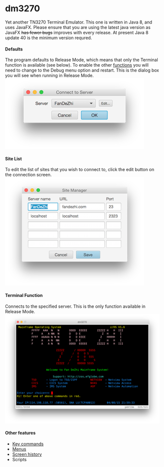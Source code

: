# dm3270
Yet another TN3270 Terminal Emulator. This one is written in Java 8, and uses JavaFX. Please ensure that you are using the latest java version as JavaFX ~~has fewer bugs~~ improves with every release. At present Java 8 update 40 is the minimum version requred.
#### Defaults
The program defaults to Release Mode, which means that only the Terminal function is available (see below). To enable the other [functions](resources/functions.md) you will need to change to the Debug menu option and restart.
This is the dialog box you will see when running in Release Mode.  
![Default Connection](resources/connect1.png?raw=true "default connection")
#### Site List
To edit the list of sites that you wish to connect to, click the edit button on the connection screen.  
![Sites](resources/sitelist.png?raw=true "site list")
#### Terminal Function
Connects to the specified server. This is the only function available in Release Mode.
![Terminal screen](resources/terminal.png?raw=true "dm3270")


#### Other features
* [Key commands](resources/commands.md)
* [Menus](resources/menus.md)
* [Screen history](resources/history.md)
* Scripts
